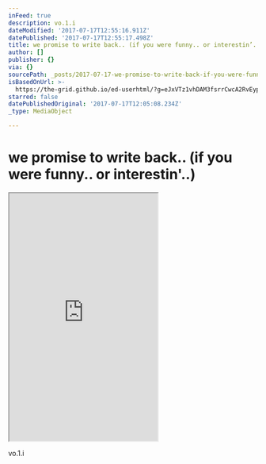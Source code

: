 ```yaml
---
inFeed: true
description: vo.1.i
dateModified: '2017-07-17T12:55:16.911Z'
datePublished: '2017-07-17T12:55:17.498Z'
title: we promise to write back.. (if you were funny.. or interestin’..)
author: []
publisher: {}
via: {}
sourcePath: _posts/2017-07-17-we-promise-to-write-back-if-you-were-funny-or-interesti.md
isBasedOnUrl: >-
  https://the-grid.github.io/ed-userhtml/?g=eJxVTz1vhDAM3fsrrCwcA2RvEypV6tCpla77KSQGcpAEJUYIVf3vPcpBVS_2k_0-LJKOdiRIUUvWEY3pkfN5nss2hHbAUgfHI2o1ku4UV6Mtr4mBSovXYLDBWAm-SVQPsJb4hwCayWuywUPw56l2lk4UevQ5fO0XACboyaGnskV6HXAdX5Y3c2IGXSiaEB3Ly7Sx86ed9303PPzFegnWyOzgZaB-3SV7ZuCQumAk-3g_f7I9oKgnols8PaiUJGuL41sGRpEqkiXscZFsCVO8rOhyg_elVsNQK93LbH8vq7Yu-Cb85xP5Ngu-Jqt-AOyLeTM
starred: false
datePublishedOriginal: '2017-07-17T12:05:08.234Z'
_type: MediaObject

---
```

# we promise to write back.. (if you were funny.. or interestin'..)

<iframe src="https://the-grid.github.io/ed-userhtml/?g=eJx9kDFvwyAQhff8iitLJgd5SaMII7VKlcFVliqSV4yxjQOGArabf187Tt0ObW8APfTx7t2R0jgNjAdp2gQh0CLUpkiQNT4guoIV3IoolgsFI5yglmmB6Gk89wTf3ukXJVvbBZiAOwZOvHfSiYKS3AH-3VBoJhWiL9P1r-UMQrjab_Fng0L2wBXzPkFV5ARnNvCaIShYYJGXQVzENUHbV_GYycv5aapTtzsf9Tb96LPGHOOyPsTPZZoesl2MKMGj4w__OdicxXe5lgFBz1Q3yre7XOIQPK15UQ9R1PgommcknjtpA3jHk3UdgvV7jIdh2FTGVEpsuNF4iY-ZlZvGr8c08zf6CQPkiFw" height="500" style=""></iframe>

vo.1.i
